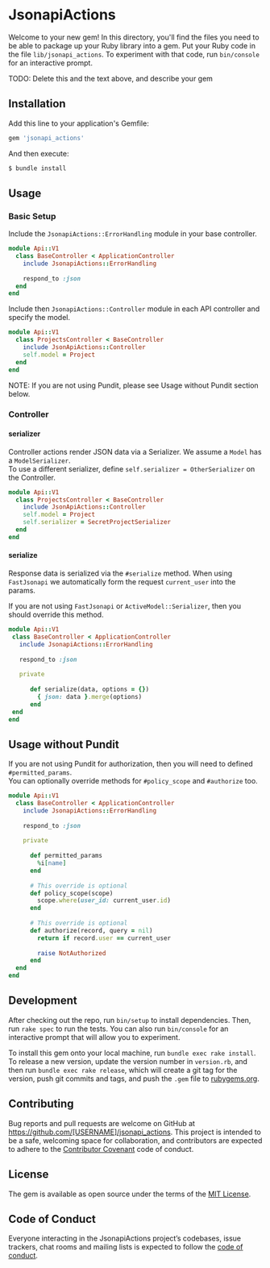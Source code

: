 # JsonapiActions

Welcome to your new gem! In this directory, you'll find the files you need to be able to package up your Ruby library into a gem. Put your Ruby code in the file `lib/jsonapi_actions`. To experiment with that code, run `bin/console` for an interactive prompt.

TODO: Delete this and the text above, and describe your gem

## Installation

Add this line to your application's Gemfile:

```ruby
gem 'jsonapi_actions'
```

And then execute:
```bash
$ bundle install
```

## Usage


### Basic Setup

Include the `JsonapiActions::ErrorHandling` module in your base controller.

```ruby
module Api::V1
  class BaseController < ApplicationController
    include JsonapiActions::ErrorHandling
    
    respond_to :json
  end
end
```

Include then `JsonapiActions::Controller` module in each API controller and specify the model.

```ruby
module Api::V1
  class ProjectsController < BaseController
    include JsonApiActions::Controller
    self.model = Project
  end 
end
```

NOTE: If you are not using Pundit, please see Usage without Pundit section below.

### Controller

#### serializer
Controller actions render JSON data via a Serializer.  We assume a `Model` has a `ModelSerializer`.  
To use a different serializer, define `self.serializer = OtherSerializer` on the Controller. 

```ruby
module Api::V1
  class ProjectsController < BaseController
    include JsonApiActions::Controller
    self.model = Project
    self.serializer = SecretProjectSerializer
  end 
end
```

#### serialize
Response data is serialized via the `#serialize` method.  When using `FastJsonapi` we 
automatically form the request `current_user` into the params.  

If you are not using `FastJsonapi` or `ActiveModel::Serializer`, then you should override 
this method.

 ```ruby
module Api::V1
  class BaseController < ApplicationController
    include JsonapiActions::ErrorHandling
    
    respond_to :json
    
    private
     
       def serialize(data, options = {})
         { json: data }.merge(options)
       end
  end
end
 ```

## Usage without Pundit

If you are not using Pundit for authorization, then you will need to defined `#permitted_params`.  
You can optionally override methods for `#policy_scope` and `#authorize` too.

```ruby
module Api::V1
  class BaseController < ApplicationController
    include JsonapiActions::ErrorHandling
    
    respond_to :json
    
    private
    
      def permitted_params
        %i[name]
      end
      
      # This override is optional
      def policy_scope(scope)
        scope.where(user_id: current_user.id)
      end
     
      # This override is optional
      def authorize(record, query = nil)
        return if record.user == current_user
        
        raise NotAuthorized
      end
  end
end
````

## Development

After checking out the repo, run `bin/setup` to install dependencies. Then, run `rake spec` to run the tests. You can also run `bin/console` for an interactive prompt that will allow you to experiment.

To install this gem onto your local machine, run `bundle exec rake install`. To release a new version, update the version number in `version.rb`, and then run `bundle exec rake release`, which will create a git tag for the version, push git commits and tags, and push the `.gem` file to [rubygems.org](https://rubygems.org).

## Contributing

Bug reports and pull requests are welcome on GitHub at https://github.com/[USERNAME]/jsonapi_actions. This project is intended to be a safe, welcoming space for collaboration, and contributors are expected to adhere to the [Contributor Covenant](http://contributor-covenant.org) code of conduct.

## License

The gem is available as open source under the terms of the [MIT License](https://opensource.org/licenses/MIT).

## Code of Conduct

Everyone interacting in the JsonapiActions project’s codebases, issue trackers, chat rooms and mailing lists is expected to follow the [code of conduct](https://github.com/[USERNAME]/jsonapi_actions/blob/master/CODE_OF_CONDUCT.md).
